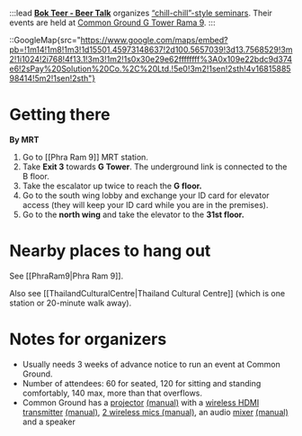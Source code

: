 :::lead
[**Bok Teer - Beer Talk**](https://www.facebook.com/BokTeerBeerTalk) organizes [“chill-chill”-style seminars](https://www.facebook.com/BokTeerBeerTalk/events). Their events are held at [Common Ground G Tower Rama 9](https://www.commonground.work/th-en/locations/g-tower/).
:::

::GoogleMap{src="https://www.google.com/maps/embed?pb=!1m14!1m8!1m3!1d15501.45973148637!2d100.5657039!3d13.7568529!3m2!1i1024!2i768!4f13.1!3m3!1m2!1s0x30e29e62ffffffff%3A0x109e22bdc9d374e6!2sPay%20Solution%20Co.%2C%20Ltd.!5e0!3m2!1sen!2sth!4v1681588598414!5m2!1sen!2sth"}

# Getting there

**By MRT**

1. Go to [[Phra Ram 9]] MRT station.
2. Take **Exit 3** towards **G Tower**. The underground link is connected to the B floor.
3. Take the escalator up twice to reach the **G floor.**
4. Go to the south wing lobby and exchange your ID card for elevator access (they will keep your ID card while you are in the premises).
5. Go to the **north wing** and take the elevator to the **31st floor.**

# Nearby places to hang out

See [[PhraRam9|Phra Ram 9]].

Also see [[ThailandCulturalCentre|Thailand Cultural Centre]] (which is one station or 20-minute walk away).

# Notes for organizers

- Usually needs 3 weeks of advance notice to run an event at Common Ground.
- Number of attendees: 60 for seated, 120 for sitting and standing comfortably, 140 max, more than that overflows.
- Common Ground has a [projector](https://www.epson.co.th/%E0%B9%82%E0%B8%9B%E0%B8%A3%E0%B9%80%E0%B8%88%E0%B8%84%E0%B9%80%E0%B8%95%E0%B8%AD%E0%B8%A3%E0%B9%8C/%E0%B9%82%E0%B8%9B%E0%B8%A3%E0%B9%80%E0%B8%88%E0%B8%84%E0%B9%80%E0%B8%95%E0%B8%AD%E0%B8%A3%E0%B9%8C%E0%B9%80%E0%B8%9E%E0%B8%B7%E0%B9%88%E0%B8%AD%E0%B8%98%E0%B8%B8%E0%B8%A3%E0%B8%81%E0%B8%B4%E0%B8%88/Epson-EB-2155W-WXGA-3LCD-Projector/p/V11H818052) [(manual)](https://files.support.epson.com/docid/cpd5/cpd52412.pdf) with a [wireless HDMI transmitter](https://www.benq.com/en-us/business/wireless-presentation/wdc10.html) [(manual)](https://esupportdownload.benq.com/esupport/PROJECTOR/UserManual/WDC10/WDC10_UM_EN_200904084251.pdf), [2 wireless mics (manual)](https://assets.sennheiser.com/global-downloads/file/5551/XSwireless_EN_0212.pdf), an audio [mixer](https://www.behringer.com/product.html?modelCode=P0A0J) [(manual)](https://mediadl.musictribe.com/media/sys_master/h07/h4f/8849860526110.pdf) and a speaker